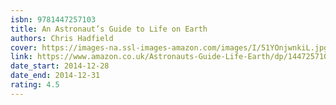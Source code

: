 ```yaml
---
isbn: 9781447257103
title: An Astronaut’s Guide to Life on Earth
authors: Chris Hadfield
cover: https://images-na.ssl-images-amazon.com/images/I/51YOnjwnkiL.jpg
link: https://www.amazon.co.uk/Astronauts-Guide-Life-Earth/dp/1447257103
date_start: 2014-12-28
date_end: 2014-12-31
rating: 4.5
---
```

